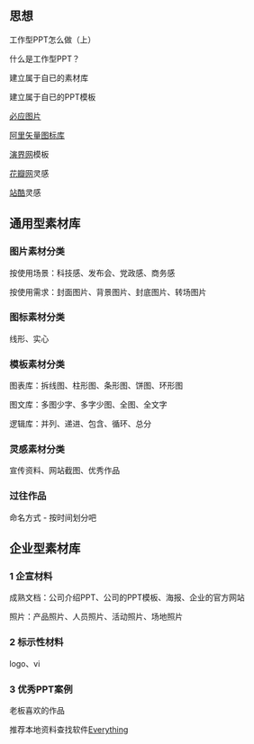 ## 思想

工作型PPT怎么做（上）

什么是工作型PPT？

建立属于自已的素材库

建立属于自已的PPT模板











[必应图片](https://cn.bing.com/images)

[阿里矢量图标库](https://www.iconfont.cn/)

[演界网](http://www.yanj.cn/)模板

[花瓣网](https://huaban.com/)灵感

[站酷](https://www.zcool.com.cn/)灵感





## 通用型素材库

### 图片素材分类

按使用场景：科技感、发布会、党政感、商务感

按使用需求：封面图片、背景图片、封底图片、转场图片

### 图标素材分类

线形、实心

### 模板素材分类

图表库：拆线图、柱形图、条形图、饼图、环形图

图文库：多图少字、多字少图、全图、全文字

逻辑库：并列、递进、包含、循环、总分

### 灵感素材分类

宣传资料、网站截图、优秀作品

### 过往作品

命名方式 - 按时间划分吧





## 企业型素材库

### 1 企宣材料

成熟文档：公司介绍PPT、公司的PPT模板、海报、企业的官方网站

照片：产品照片、人员照片、活动照片、场地照片

### 2 标示性材料

logo、vi

### 3 优秀PPT案例

老板喜欢的作品





推荐本地资料查找软件[Everything](https://www.voidtools.com/zh-cn/)